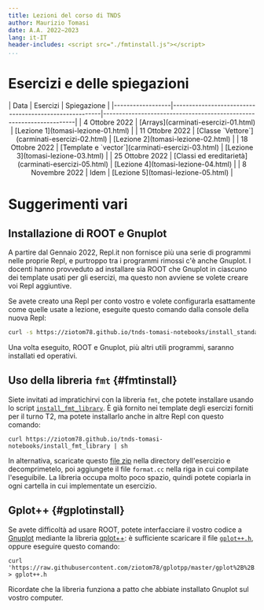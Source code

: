 ```yaml
---
title: Lezioni del corso di TNDS
author: Maurizio Tomasi
date: A.A. 2022−2023
lang: it-IT
header-includes: <script src="./fmtinstall.js"></script>
...
```


# Esercizi e delle spiegazioni

<center>
| Data             | Esercizi                                              | Spiegazione                                                         |
|------------------|-------------------------------------------------------|---------------------------------------------------------------------|
| 4 Ottobre 2022   | [Arrays](carminati-esercizi-01.html)                  | [Lezione 1](tomasi-lezione-01.html)                                 |
| 11 Ottobre 2022  | [Classe `Vettore`](carminati-esercizi-02.html)        | [Lezione 2](tomasi-lezione-02.html)                                 |
| 18 Ottobre 2022  | [Template e `vector`](carminati-esercizi-03.html)     | [Lezione 3](tomasi-lezione-03.html)                                 |
| 25 Ottobre 2022  | [Classi ed ereditarietà](carminati-esercizi-05.html)  | [Lezione 4](tomasi-lezione-04.html)                                 |
| 8 Novembre 2022  | Idem                                                  | [Lezione 5](tomasi-lezione-05.html)                                 |
<!--
| 15 Novembre 2022  | [Ricerca di zeri](carminati-esercizi-06.html)         | [Lezione 6](tomasi-lezione-06.html)                                 |
| 22 Novembre 2022 | [Quadratura numerica](carminati-esercizi-07.html)     | [Notebook 7](https://ziotom78.github.io/tnds-notebooks/lezione07/)  |
| 29 Novembre 2022 | [Equazioni differenziali](carminati-esercizi-08.html) | [Notebook 8](https://ziotom78.github.io/tnds-notebooks/lezione08/)  |
| 13 Dicembre 2022 | Idem                                                  | Idem                                                                |
| 20 Dicembre 2022 | [Numeri pseudo-casuali](carminati-esercizi-10.html)   | [Notebook 10](https://ziotom78.github.io/tnds-notebooks/lezione10/) |
| 10 Gennaio 2022 | Idem                                                  | Idem                                                                |
| 17 Gennaio 2023  | [Metodi Monte Carlo](carminati-esercizi-11.html)      | [Lezione 11](tomasi-lezione-11.html)                                |
-->
</center>

# Suggerimenti vari

## Installazione di ROOT e Gnuplot

A partire dal Gennaio 2022, Repl.it non fornisce più una serie di programmi nelle proprie Repl, e purtroppo tra i programmi rimossi c'è anche Gnuplot. I docenti hanno provveduto ad installare sia ROOT che Gnuplot in ciascuno dei template usati per gli esercizi, ma questo non avviene se volete creare voi Repl aggiuntive.

Se avete creato una Repl per conto vostro e volete configurarla esattamente come quelle usate a lezione, eseguite questo comando dalla console della nuova Repl:

```sh
curl -s https://ziotom78.github.io/tnds-tomasi-notebooks/install_standard_packages | sh
```

Una volta eseguito, ROOT e Gnuplot, più altri utili programmi, saranno installati ed operativi.

## Uso della libreria `fmt` {#fmtinstall}

Siete invitati ad impratichirvi con la libreria `fmt`, che potete installare usando lo script [`install_fmt_library`](./install_fmt_library). È già fornito nei template degli esercizi forniti per il turno T2, ma potete installarlo anche in altre Repl con questo comando:

```
curl https://ziotom78.github.io/tnds-tomasi-notebooks/install_fmt_library | sh
```

In alternativa, scaricate questo [file zip](./fmtlib.zip) nella directory dell'esercizio e decomprimetelo, poi aggiungete il file `format.cc` nella riga in cui compilate l'eseguibile. La libreria occupa molto poco spazio, quindi potete copiarla in ogni cartella in cui implementate un esercizio.

## Gplot++ {#gplotinstall}

Se avete difficoltà ad usare ROOT, potete interfacciare il vostro codice a [Gnuplot](http://www.gnuplot.info/) mediante la libreria [gplot++](https://github.com/ziotom78/gplotpp): è sufficiente scaricare il file [`gplot++.h`](https://raw.githubusercontent.com/ziotom78/gplotpp/master/gplot%2B%2B.h), oppure eseguire questo comando:

```
curl 'https://raw.githubusercontent.com/ziotom78/gplotpp/master/gplot%2B%2B.h' > gplot++.h
```

Ricordate che la libreria funziona a patto che abbiate installato Gnuplot sul vostro computer.
